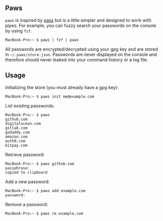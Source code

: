 ## Paws

`paws` is inspired by [pass](https://www.passwordstore.org) but is a little simpler and designed to work with pipes. For example, you can fuzzy search your passwords on the console by using `fzf`.

```
MacBook-Pro:~ $ paws | fzf | paws
```

All passwords are encrypted/decrypted using your gpg key and are stored in `~/.paws/store.json`. Passwords are never displayed on the console and therefore should never leaked into your command history or a log file.

## Usage

Initializing the store (you must already have a gpg key):

```
MacBook-Pro:~ $ paws init me@example.com
```

List existing passwords:

```
MacBook-Pro:~ $ paws
github.com
digitalocean.com
gitlab.com
godaddy.com
amazon.com
auth0.com
bitpay.com
```

Retrieve password:

```
MacBook-Pro:~ $ paws github.com
passphrase: 
copied to clipboard
```

Add a new password:

```
MacBook-Pro:~ $ paws add example.com
password: 
```

Remove a password:

```
MacBook-Pro:~ $ paws rm example.com
```